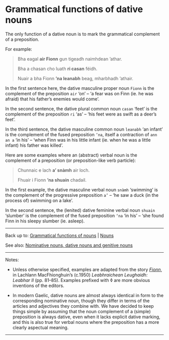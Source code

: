 # Grammatical functions of dative nouns

The only function of a dative noun is to mark the grammatical complement of a preposition.

For example:

> Bha eagal **air Fionn** gun tigeadh naimhdean ’athar.
>
> Bha a chasan cho luath **ri casan** féidh.
>
> Nuair a bha Fionn **’na leanabh** beag, mharbhadh ’athair.

In the first sentence here, the dative masculine proper noun `Fionn` is the complement of the preposition `air` ‘on’ – ‘a fear was on Finn (ie. he was afraid) that his father’s enemies would come’.

In the second sentence, the dative plural common noun `casan` ‘feet’ is the complement of the preposition `ri` ‘as’ – ‘his feet were as swift as a deer’s feet’.

In the third sentence, the dative masculine common noun `leanabh` ‘an infant’ is the complement of the fused preposition `’na`, itself a contraction of `ann an a` ‘in his’ – ‘when Finn was in his little infant (ie. when he was a little infant) his father was killed’.

Here are some examples where an (abstract) verbal noun is the complement of a preposition (or preposition-like verb particle):

> Chunnaic e lach **a’ snàmh** air loch.
>
> Fhuair i Fionn **’na shuain** chadail.

In the first example, the dative masculine verbal noun `snàmh` ‘swimming’ is the complement of the progressive preposition `a’` – ‘he saw a duck (in the process of) swimming on a lake’. 

In the second sentence, the (lenited) dative feminine verbal noun `shuain` ‘slumber’ is the complement of the fused preposition `‘na` ‘in his’ – ‘she found Finn in his sleepy slumber (ie. asleep).

----

Back up to: [Grammatical functions of nouns](index.md) \| [Nouns](../index.md)

See also: [Nominative nouns, dative nouns and genitive nouns](../grammatical-categories/case.md)

----

Notes:

- Unless otherwise specified, examples are adapted from the story *[Fionn](../../texts/Fionn.md)*, in Lachlann MacFhionghuin’s (c.1950) *Leabhraichean Leughaidh: Leabhar II* (pp. 81–85). Examples prefixed with ◊ are more obvious inventions of the editors.

- In modern Gaelic, dative nouns are almost always identical in form to the corresponding nominative noun, though they differ in terms of the articles and adjectives they combine with. We have decided to keep things simple by assuming that the noun complement of a (simple) preposition is always dative, even when it lacks explicit dative marking, and this is also true for verbal nouns where the preposition has a more clearly aspectual meaning.

----
